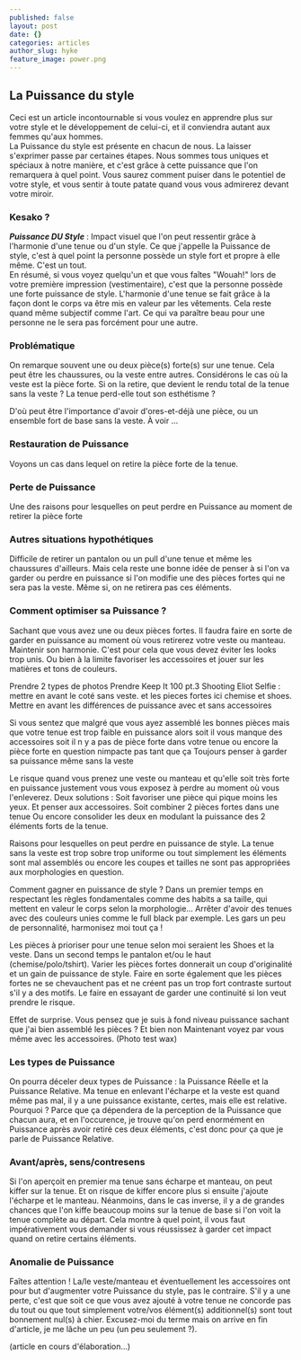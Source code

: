 ```yaml
---
published: false
layout: post
date: {}
categories: articles
author_slug: hyke
feature_image: power.png
---
```

## La Puissance du style 

Ceci est un article incontournable si vous voulez en apprendre plus sur votre style et le développement de celui-ci, et il conviendra autant aux femmes qu'aux hommes.  
La Puissance du style est présente en chacun de nous. La laisser s'exprimer passe par certaines étapes. Nous sommes tous uniques et spéciaux à notre manière, et c'est grâce à cette puissance que l'on remarquera à quel point. Vous saurez comment puiser dans le potentiel de votre style, et vous sentir à toute patate quand vous vous admirerez devant votre miroir.  

### Kesako ?

***Puissance DU Style*** : Impact visuel que l'on peut ressentir grâce à l'harmonie d'une tenue ou d'un style. Ce que j'appelle la Puissance de style, c'est à quel point la personne possède un style fort et propre à elle même. C'est un tout.  
En résumé, si vous voyez quelqu'un et que vous faîtes "Wouah!" lors de votre première impression (vestimentaire), c'est que la personne possède une forte puissance de style. L'harmonie d'une tenue se fait grâce à la façon dont le corps va être mis en valeur par les vêtements. Cela reste quand même subjectif comme l'art. Ce qui va paraître beau pour une personne ne le sera pas forcément pour une autre.

### Problématique

On remarque souvent une ou deux pièce(s) forte(s) sur une tenue. Cela peut être les chaussures, ou la veste entre autres. Considérons le cas où la veste est la pièce forte. Si on la retire, que devient le rendu total de la tenue sans la veste ? La tenue perd-elle tout son esthétisme ? 

D'où peut être l'importance d'avoir d'ores-et-déjà une pièce, ou un ensemble fort de base sans la veste. À voir ...

### Restauration de Puissance

Voyons un cas dans lequel on retire la pièce forte de la tenue.

### Perte de Puissance

Une des raisons pour lesquelles on peut perdre en Puissance au moment de retirer la pièce forte

### Autres situations hypothétiques

Difficile de retirer un pantalon ou un pull d'une tenue et même les chaussures d'ailleurs. Mais cela reste une bonne idée de penser à si l'on va garder ou perdre en puissance si l'on modifie une des pièces fortes qui ne sera pas la veste. Même si, on ne retirera pas ces éléments.

### Comment optimiser sa Puissance ?

Sachant que vous avez une ou deux pièces fortes. Il faudra faire en sorte de garder en puissance au moment où vous retirerez votre veste ou manteau. Maintenir son harmonie. C'est pour cela que vous devez éviter les looks trop unis. Ou bien à la limite favoriser les accessoires et jouer sur les matières et tons de couleurs.

Prendre 2 types de photos
Prendre Keep It 100 pt.3
Shooting Eliot
Selfie : mettre en avant le coté sans veste. et les pieces fortes ici chemise et shoes.
Mettre en avant les différences de puissance avec et sans accessoires

Si vous sentez que malgré que vous ayez assemblé les bonnes pièces mais que votre tenue est trop faible en puissance alors soit il vous manque des accessoires soit il n y a pas de pièce forte dans votre tenue ou encore la pièce forte en question nimpacte pas tant que ça 
Toujours penser à garder sa puissance même sans la veste

Le risque quand vous prenez une veste ou manteau et qu'elle soit très forte en puissance justement vous vous exposez à perdre au moment où vous l'enleverez.
Deux solutions :
Soit favoriser une pièce qui pique moins les yeux. Et penser aux accessoires. 
Soit combiner 2 pièces fortes dans une tenue
Ou encore consolider les deux en modulant la puissance des 2 éléments forts de la tenue.

Raisons pour lesquelles on peut perdre en puissance de style.
La tenue sans la veste est trop sobre trop uniforme ou tout simplement les éléments sont mal assemblés ou encore les coupes et tailles ne sont pas appropriées aux morphologies en question.

Comment gagner en puissance de style ?
Dans un premier temps en respectant les règles fondamentales comme des habits a sa taille, qui mettent en valeur le corps selon la morphologie...
Arrêter d'avoir des tenues avec des couleurs unies comme le full black par exemple. Les gars un peu de personnalité, harmonisez moi tout ça !

Les pièces à prioriser pour une tenue selon moi seraient les Shoes et la veste. Dans un second temps le pantalon et/ou le haut (chemise/polo/tshirt).
Varier les pièces fortes donnerait un coup d'originalité et un gain de puissance de style. Faire en sorte également que les pièces fortes ne se chevauchent pas et ne créent pas un trop fort contraste surtout s'il y a des motifs. Le faire en essayant de garder une continuité si lon veut prendre le risque.

Effet de surprise. Vous pensez que je suis à fond niveau puissance sachant que j'ai bien assemblé les pièces ? Et bien non
Maintenant voyez par vous même avec les accessoires. (Photo test wax)

### Les types de Puissance

On pourra déceler deux types de Puissance : la Puissance Réelle et la Puissance Relative. Ma tenue en enlevant l'écharpe et la veste est quand même pas mal, il y a une puissance existante, certes, mais elle est relative. Pourquoi ? Parce que ça dépendera de la perception de la Puissance que chacun aura, et en l'occurence, je trouve qu'on perd enormément en Puissance après avoir retiré ces deux éléments, c'est donc pour ça que je parle de Puissance Relative.

### Avant/après, sens/contresens

Si l'on aperçoit en premier ma tenue sans écharpe et manteau, on peut kiffer sur la tenue. Et on risque de kiffer encore plus si ensuite j'ajoute l'écharpe et le manteau.
Néanmoins, dans le cas inverse, il y a de grandes chances que l'on kiffe beaucoup moins sur la tenue de base si l'on voit la tenue complète au départ. Cela montre à quel point, il vous faut impérativement vous demander si vous réussissez à garder cet impact quand on retire certains éléments.

### Anomalie de Puissance

Faîtes attention ! La/le veste/manteau et éventuellement les accessoires ont pour but d'augmenter votre Puissance du style, pas le contraire. S'il y a une perte, c'est que soit ce que vous avez ajouté à votre tenue ne concorde pas du tout ou que tout simplement votre/vos élément(s) additionnel(s) sont tout bonnement nul(s) à chier. Excusez-moi du terme mais on arrive en fin d'article, je me lâche un peu (un peu seulement ?).

(article en cours d'élaboration...)
